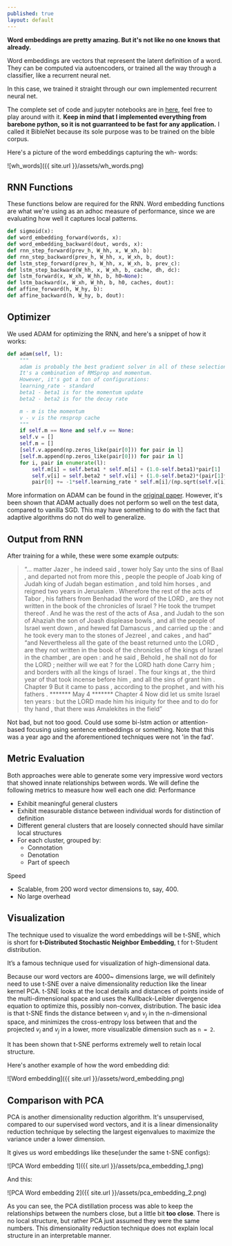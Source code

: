 ```yaml
---
published: true
layout: default
---
```

**Word embeddings are pretty amazing. But it's not like no one knows that already.**

Word embeddings are vectors that represent the latent definition of a word. They can be computed via autoencoders, or trained all the way through a classifier, like a recurrent neural net.

In this case, we trained it straight through our own implemented recurrent neural net.

The complete set of code and jupyter notebooks are in [here](https://github.com/OneRaynyDay/BibleNet/tree/master/models), feel free to play around with it. **Keep in mind that I implemented everything from barebone python, so it is not guarranteed to be fast for any application.** I called it BibleNet because its sole purpose was to be trained on the bible corpus.

Here's a picture of the word embeddings capturing the wh- words:

![wh_words]({{ site.url }}/assets/wh_words.png)

## RNN Functions
These functions below are required for the RNN. Word embedding functions are what we're using as an adhoc measure of performance, since we are evaluating how well it captures local patterns.

```python
def sigmoid(x):
def word_embedding_forward(words, x):
def word_embedding_backward(dout, words, x):
def rnn_step_forward(prev_h, W_hh, x, W_xh, b):
def rnn_step_backward(prev_h, W_hh, x, W_xh, b, dout):
def lstm_step_forward(prev_h, W_hh, x, W_xh, b, prev_c):
def lstm_step_backward(W_hh, x, W_xh, b, cache, dh, dc):
def lstm_forward(x, W_xh, W_hh, b, h0=None):
def lstm_backward(x, W_xh, W_hh, b, h0, caches, dout):
def affine_forward(h, W_hy, b):
def affine_backward(h, W_hy, b, dout):
```

## Optimizer
We used ADAM for optimizing the RNN, and here's a snippet of how it works:

```python
def adam(self, l):
    """
    adam is probably the best gradient solver in all of these selections.
    It's a combination of RMSprop and momentum.
    However, it's got a ton of configurations:
    learning_rate - standard
    beta1 - beta1 is for the momentum update
    beta2 - beta2 is for the decay rate

    m - m is the momentum
    v - v is the rmsprop cache
    """
    if self.m == None and self.v == None:
    self.v = []
    self.m = []
    [self.v.append(np.zeros_like(pair[0])) for pair in l]
    [self.m.append(np.zeros_like(pair[0])) for pair in l]
    for i, pair in enumerate(l):
        self.m[i] = self.beta1 * self.m[i] + (1.0-self.beta1)*pair[1]
        self.v[i] = self.beta2 * self.v[i] + (1.0-self.beta2)*(pair[1]**2)
        pair[0] += -1*self.learning_rate * self.m[i]/(np.sqrt(self.v[i]) + 1e-7) # 1e-7 to prevent NaN
```

More information on ADAM can be found in the [original paper](https://arxiv.org/pdf/1412.6980.pdf). However, it's been shown that ADAM actually does not perform so well on the test data, compared to vanilla SGD. This may have something to do with the fact that adaptive algorithms do not do well to generalize.

## Output from RNN

After training for a while, these were some example outputs:


> “... matter Jazer , he indeed said , tower holy Say unto the sins of Baal
> , and departed not from more this , people the people of Joab king of
> Judah king of Judah began estimation , and told him horses , and reigned
> two years in Jerusalem . Wherefore the rest of the acts of Tabor , his
> fathers from Benhadad the word of the LORD , are they not written in the
> book of the chronicles of Israel ? He took the trumpet thereof . And he
> was <unknown> the rest of the acts of <unknown> Asa , and Judah to the son
> of Ahaziah the son of Joash displease bowls , and all the people of Israel
> went down , and hewed fat Damascus , and carried up the <unknown> : and he
> took every man to the stones of Jezreel , and cakes , and had”
> “and Nevertheless all the gate of the beast returned unto the LORD , are
> they not written in the book of the chronicles of the kings of Israel in
> the chamber , are open : and he said , Behold , he shall not do for the
> LORD ; neither will we eat ? for the LORD hath done Carry him ; and
> borders with all the kings of Israel . The four kings at , the third year
> of that took incense before him , and all the sins of grant him . Chapter
> 9 But it came to pass , according to the prophet , and with his fathers .
> ******* May 4 ******* Chapter 4 Now did let us smite Israel ten years :
> but the LORD made him his iniquity for thee and to do for thy hand , that
> there was Amalekites in the field”

Not bad, but not too good. Could use some bi-lstm action or attention-based focusing using sentence embeddings or something. Note that this was a year ago and the aforementioned techniques were not 'in the fad'.

## Metric Evaluation

Both approaches were able to generate some very impressive word vectors that showed innate
relationships between words. We will define the following metrics to measure how well each one
did:
Performance
- Exhibit meaningful general clusters
- Exhibit measurable distance between individual words for distinction of definition
- Different general clusters that are loosely connected should have similar local structures
- For each cluster, grouped by:
    - Connotation
    - Denotation
    - Part of speech

Speed
- Scalable, from 200 word vector dimensions to, say, 400.
- No large overhead

## Visualization
The technique used to visualize the word embeddings will be t-SNE, which is short for
**t-Distributed Stochastic Neighbor Embedding**, t for t-Student distribution. 

It’s a famous technique used for visualization of
high-dimensional data. 

Because our word vectors are 4000~ dimensions large, we will definitely
need to use t-SNE over a naive dimensionality reduction like the linear kernel PCA. t-SNE looks
at the local details and distances of points inside of the multi-dimensional space and uses the
Kullback-Leibler divergence equation to optimize this, possibly non-convex, distribution.
The basic idea is that t-SNE finds the distance between $v_i$ and $v_j$ in the
n-dimensional space, and minimizes the cross-entropy loss between that and the projected $v_i$ and
$v_j$ in a lower, more visualizable dimension such as `n = 2`. 

It has been shown that t-SNE
performs extremely well to retain local structure.

Here's another example of how the word embedding did:

![Word embedding]({{ site.url }}/assets/word_embedding.png)

## Comparison with PCA

PCA is another dimensionality reduction algorithm. It's unsupervised, compared to our supervised word vectors, and it is a linear dimensionality reduction technique by selecting the largest eigenvalues to maximize the variance under a lower dimension.

It gives us word embeddings like these(under the same t-SNE configs):

![PCA Word embedding 1]({{ site.url }}/assets/pca_embedding_1.png)

And this:

![PCA Word embedding 2]({{ site.url }}/assets/pca_embedding_2.png)

As you can see, the PCA distillation process was able to keep the relationships between the numbers close, but a little bit **too close**. There is no local structure, but rather PCA just assumed they were the same numbers. This dimensionality reduction technique does not explain local structure in an interpretable manner.
